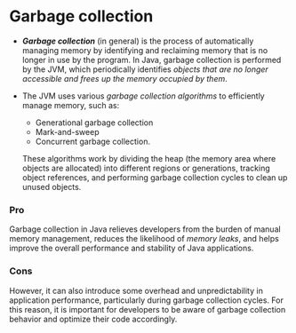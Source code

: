 # Garbage collection

- ***Garbage collection*** (in general) is the process of automatically managing memory by identifying and reclaiming memory that is no longer in use by the program.
In Java, garbage collection is performed by the JVM, which periodically identifies *objects that are no longer accessible and frees up the memory occupied by them*.
- The JVM uses various *garbage collection algorithms* to efficiently manage memory, such as:
    - Generational garbage collection
    - Mark-and-sweep
    - Concurrent garbage collection.
    
    These algorithms work by dividing the heap (the memory area where objects are allocated) into different regions or generations, tracking object references, and performing garbage collection cycles to clean up unused objects.
    

### Pro

Garbage collection in Java relieves developers from the burden of manual memory management, reduces the likelihood of *memory leaks*, and helps improve the overall performance and stability of Java applications.

### Cons

However, it can also introduce some overhead and unpredictability in application performance, particularly during garbage collection cycles.
For this reason, it is important for developers to be aware of garbage collection behavior and optimize their code accordingly.